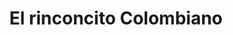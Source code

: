 ---
title: "El rinconcito Colombiano"
url: /corrientes/el-rinconcito-colombiano/
shop: Lebensmittel
---
